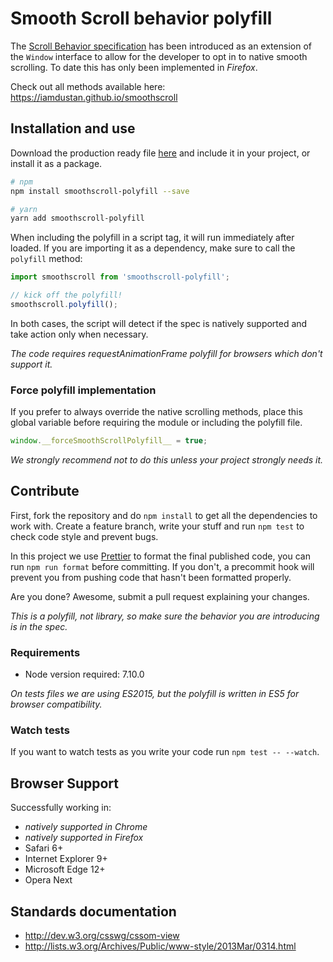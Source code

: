 # Smooth Scroll behavior polyfill

The [Scroll Behavior specification](https://developer.mozilla.org/en/docs/Web/CSS/scroll-behavior) has been introduced as an extension of the `Window` interface to allow for the developer to opt in to native smooth scrolling. To date this has only been implemented in _Firefox_.

Check out all methods available here: https://iamdustan.github.io/smoothscroll


## Installation and use

Download the production ready file [here](https://unpkg.com/smoothscroll-polyfill/dist/smoothscroll.min.js) and include it in your project, or install it as a package.

```sh
# npm
npm install smoothscroll-polyfill --save

# yarn
yarn add smoothscroll-polyfill
```

When including the polyfill in a script tag, it will run immediately after loaded. If you are importing it as a dependency, make sure to call the `polyfill` method:

```js
import smoothscroll from 'smoothscroll-polyfill';

// kick off the polyfill!
smoothscroll.polyfill();
```

In both cases, the script will detect if the spec is natively supported and take action only when necessary.

_The code requires requestAnimationFrame polyfill for browsers which don't support it._


### Force polyfill implementation

If you prefer to always override the native scrolling methods, place this global variable before requiring the module or including the polyfill file.

```js
window.__forceSmoothScrollPolyfill__ = true;
```

_We strongly recommend not to do this unless your project strongly needs it._


## Contribute

First, fork the repository and do `npm install` to get all the dependencies to work with. Create a feature branch, write your stuff and run `npm test` to check code style and prevent bugs.

In this project we use [Prettier](https://prettier.io) to format the final published code, you can run `npm run format` before committing. If you don't, a precommit hook will prevent you from pushing code that hasn't been formatted properly.

Are you done? Awesome, submit a pull request explaining your changes.

_This is a polyfill, not library, so make sure the behavior you are introducing is in the spec._


### Requirements

- Node version required: 7.10.0

_On tests files we are using ES2015, but the polyfill is written in ES5 for browser compatibility._


### Watch tests

If you want to watch tests as you write your code run `npm test -- --watch`.


## Browser Support

Successfully working in:

- _natively supported in Chrome_
- _natively supported in Firefox_
- Safari 6+
- Internet Explorer 9+
- Microsoft Edge 12+
- Opera Next


## Standards documentation

- http://dev.w3.org/csswg/cssom-view
- http://lists.w3.org/Archives/Public/www-style/2013Mar/0314.html
